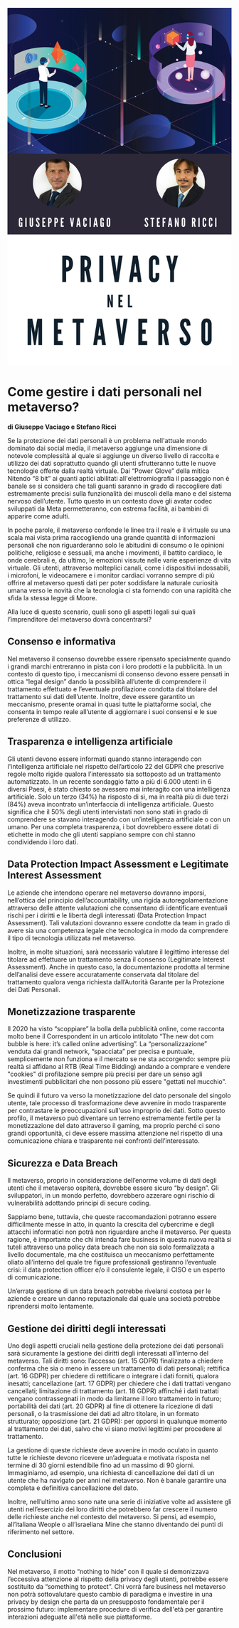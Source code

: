 ![](images/004_VACIAGO.png)

# Come gestire i dati personali nel metaverso?

**di Giuseppe Vaciago e Stefano Ricci**

Se la protezione dei dati personali è un problema nell'attuale mondo dominato
dai social media, il metaverso aggiunge una dimensione di notevole complessità
al quale si aggiunge un diverso livello di raccolta e utilizzo dei dati
soprattutto quando gli utenti sfrutteranno tutte le nuove tecnologie offerte
dalla realtà virtuale. Dai “Power Glove” della mitica Nitendo “8 bit” ai guanti
aptici abilitati all'elettromiografia il passaggio non è banale se si considera
che tali guanti saranno in grado di raccogliere dati estremamente precisi sulla
funzionalità dei muscoli della mano e del sistema nervoso dell’utente. Tutto
questo in un contesto dove gli avatar codec sviluppati da Meta permetteranno,
con estrema facilità, ai bambini di apparire come adulti.

In poche parole, il metaverso confonde le linee tra il reale e il virtuale su
una scala mai vista prima raccogliendo una grande quantità di informazioni
personali che non riguarderanno solo le abitudini di consumo o le opinioni
politiche, religiose e sessuali, ma anche i movimenti, il battito cardiaco, le
onde cerebrali e, da ultimo, le emozioni vissute nelle varie esperienze di vita
virtuale. Gli utenti, attraverso molteplici canali, come i dispositivi
indossabili, i microfoni, le videocamere e i monitor cardiaci vorranno sempre di
più offrire al metaverso questi dati per poter soddisfare la naturale curiosità
umana verso le novità che la tecnologia ci sta fornendo con una rapidità che
sfida la stessa legge di Moore.

Alla luce di questo scenario, quali sono gli aspetti legali sui quali
l’imprenditore del metaverso dovrà concentrarsi?

## Consenso e informativa

Nel metaverso il consenso dovrebbe essere ripensato specialmente quando i grandi
marchi entreranno in pista con i loro prodotti e la pubblicità. In un contesto
di questo tipo, i meccanismi di consenso devono essere pensati in ottica
“legal design” dando la possibilità all’utente di comprendere il trattamento
effettuato e l’eventuale profilazione condotta dal titolare del trattamento sui
dati dell’utente. Inoltre, deve essere garantito un meccanismo, presente oramai
in quasi tutte le piattaforme social, che consenta in tempo reale all’utente di
aggiornare i suoi consensi e le sue preferenze di utilizzo.


## Trasparenza e intelligenza artificiale

Gli utenti devono essere informati quando stanno interagendo con
l'intelligenza artificiale nel rispetto dell’articolo 22 del GDPR che
prescrive regole molto rigide qualora l’interessato sia sottoposto ad un
trattamento automatizzato. In un recente sondaggio fatto a più di 6.000 utenti
in 6 diversi Paesi, è stato chiesto se avessero mai interagito con una
intelligenza artificiale. Solo un terzo (34%) ha risposto di sì, ma in realtà
più di due terzi (84%) aveva incontrato un’interfaccia di intelligenza
artificiale. Questo significa che il 50% degli utenti intervistati non sono
stati in grado di comprendere se stavano interagendo con un’intelligenza
artificiale o con un umano. Per una completa trasparenza, i bot dovrebbero
essere dotati di etichette in modo che gli utenti sappiano sempre con chi stanno
condividendo i loro dati.

## Data Protection Impact Assessment e Legitimate Interest Assessment

Le aziende che intendono operare nel metaverso dovranno imporsi, nell’ottica del
principio dell’accountability, una rigida autoregolamentazione attraverso
delle attente valutazioni che consentano di identificare eventuali rischi per i
diritti e le libertà degli interessati (Data Protection Impact Assessment). Tali
valutazioni dovranno essere condotte da team in grado di avere sia una
competenza legale che tecnologica in modo da comprendere il tipo di tecnologia
utilizzata nel metaverso.

Inoltre, in molte situazioni, sarà necessario valutare il legittimo interesse
del titolare ad effettuare un trattamento senza il consenso (Legitimate
Interest Assessment). Anche in questo caso, la documentazione prodotta al
termine dell’analisi deve essere accuratamente conservata dal titolare del
trattamento qualora venga richiesta dall’Autorità Garante per la Protezione dei
Dati Personali.

## Monetizzazione trasparente
Il 2020 ha visto “scoppiare” la bolla della pubblicità online, come racconta
molto bene il Correspondent in un articolo intitolato “The new dot com bubble is
here: it’s called online advertising”. La “personalizzazione” venduta dai
grandi network, “spacciata” per precisa e puntuale, semplicemente non
funziona e il mercato se ne sta accorgendo: sempre più realtà si affidano al
RTB (Real Time Bidding) andando a comprare e vendere "cookies" di profilazione
sempre più precisi per dare un senso agli investimenti pubblicitari che non
possono più essere "gettati nel mucchio".

Se quindi il futuro va verso la monetizzazione del dato personale del singolo
utente, tale processo di trasformazione deve avvenire in modo trasparente per
contrastare le preoccupazioni sull'uso improprio dei dati. Sotto questo profilo,
il metaverso può diventare un terreno estremamente fertile per la monetizzazione
del dato attraverso il gaming, ma proprio perché ci sono grandi opportunità, ci
deve essere massima attenzione nel rispetto di una comunicazione chiara e
trasparente nei confronti dell’interessato.


## Sicurezza e Data Breach
Il metaverso, proprio in considerazione dell’enorme volume di dati degli utenti
che il metaverso ospiterà, dovrebbe essere sicuro “by design”. Gli
sviluppatori, in un mondo perfetto, dovrebbero azzerare ogni rischio di
vulnerabilità adottando principi di secure coding.

Sappiamo bene, tuttavia, che queste raccomandazioni potranno essere
difficilmente messe in atto, in quanto la crescita del cybercrime e degli
attacchi informatici non potrà non riguardare anche il metaverso. Per questa
ragione, è importante che chi intenda fare business in questa nuova realtà si
tuteli attraverso una policy data breach che non sia solo formalizzata a
livello documentale, ma che costituisca un meccanismo perfettamente oliato
all’interno del quale tre figure professionali gestiranno l’eventuale crisi: il
data protection officer e/o il consulente legale, il CISO e un esperto di
comunicazione.

Un’errata gestione di un data breach potrebbe rivelarsi costosa per le aziende e
creare un danno reputazionale dal quale una società potrebbe riprendersi molto
lentamente.

## Gestione dei diritti degli interessati
Uno degli aspetti cruciali nella gestione della protezione dei dati personali
sarà sicuramente la gestione dei diritti degli interessati all’interno del
metaverso. Tali diritti sono: l’accesso (art. 15 GDPR) finalizzato a chiedere
conferma che sia o meno in essere un trattamento di dati personali; rettifica
(art. 16 GDPR) per chiedere di rettificare o integrare i dati forniti, qualora
inesatti; cancellazione (art. 17 GDPR) per chiedere che i dati trattati vengano
cancellati; limitazione di trattamento (art. 18 GDPR) affinché i dati trattati
vengano contrassegnati in modo da limitarne il loro trattamento in futuro;
portabilità dei dati (art. 20 GDPR) al fine di ottenere la ricezione di dati
personali, o la trasmissione dei dati ad altro titolare, in un formato
strutturato; opposizione (art. 21 GDPR): per opporsi in qualunque momento al
trattamento dei dati, salvo che vi siano motivi legittimi per procedere al
trattamento.

La gestione di queste richieste deve avvenire in modo oculato in quanto tutte le
richieste devono ricevere un’adeguata e motivata risposta nel termine di 30
giorni estendibile fino ad un massimo di 90 giorni. Immaginiamo, ad esempio, una
richiesta di cancellazione dei dati di un utente che ha navigato per anni nel
metaverso. Non è banale garantire una completa e definitiva cancellazione del
dato.

Inoltre, nell’ultimo anno sono nate una serie di iniziative volte ad assistere
gli utenti nell’esercizio dei loro diritti che potrebbero far crescere il
numero delle richieste anche nel contesto del metaverso. Si pensi, ad esempio,
all’italiana Weople o all’israeliana Mine che stanno diventando dei punti di
riferimento nel settore.

## Conclusioni

Nel metaverso, il motto “nothing to hide” con il quale si demonizzava
l’eccessiva attenzione al rispetto della privacy degli utenti, potrebbe essere
sostituito da “something to protect”. Chi vorrà fare business nel metaverso non
potrà sottovalutare questo cambio di paradigma e investire in una privacy by
design che parta da un presupposto fondamentale per il prossimo futuro:
implementare procedure di verifica dell'età per garantire interazioni adeguate
all'età nelle sue piattaforme.
